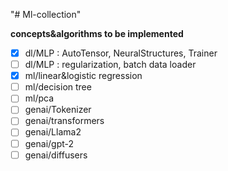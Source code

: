 "# Ml-collection" 

**concepts&algorithms to be implemented**

- [X] dl/MLP : AutoTensor, NeuralStructures, Trainer
- [ ] dl/MLP : regularization, batch data loader
- [X] ml/linear&logistic regression
- [ ] ml/decision tree
- [ ] ml/pca
- [ ] genai/Tokenizer
- [ ] genai/transformers
- [ ] genai/Llama2
- [ ] genai/gpt-2
- [ ] genai/diffusers
